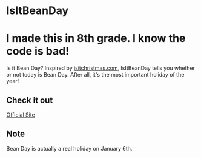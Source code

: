 # IsItBeanDay

# I made this in 8th grade. I know the code is bad!

Is it Bean Day? Inspired by [isitchristmas.com](https://isitchristmas.com), IsItBeanDay tells you whether or not today is Bean Day. After all, it's the most important holiday of the year!

## Check it out
[Official Site](https://johnspahr.github.io/isitbeanday)

## Note
Bean Day is actually a real holiday on January 6th.
